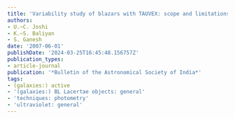 ```yaml
---
title: 'Variability study of blazars with TAUVEX: scope and limitations'
authors:
- U.~C. Joshi
- K.~S. Baliyan
- S. Ganesh
date: '2007-06-01'
publishDate: '2024-03-25T16:45:48.156757Z'
publication_types:
- article-journal
publication: '*Bulletin of the Astronomical Society of India*'
tags:
- (galaxies:) active
- '(galaxies:) BL Lacertae objects: general'
- 'techniques: photometry'
- 'ultraviolet: general'
---
```

